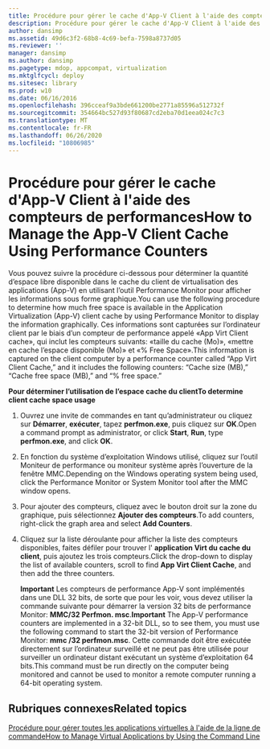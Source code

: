 ```yaml
---
title: Procédure pour gérer le cache d'App-V Client à l'aide des compteurs de performances
description: Procédure pour gérer le cache d'App-V Client à l'aide des compteurs de performances
author: dansimp
ms.assetid: 49d6c3f2-68b8-4c69-befa-7598a8737d05
ms.reviewer: ''
manager: dansimp
ms.author: dansimp
ms.pagetype: mdop, appcompat, virtualization
ms.mktglfcycl: deploy
ms.sitesec: library
ms.prod: w10
ms.date: 06/16/2016
ms.openlocfilehash: 396cceaf9a3bde661200be2771a85596a512732f
ms.sourcegitcommit: 354664bc527d93f80687cd2eba70d1eea024c7c3
ms.translationtype: MT
ms.contentlocale: fr-FR
ms.lasthandoff: 06/26/2020
ms.locfileid: "10806985"
---
```

# <span data-ttu-id="55f43-103">Procédure pour gérer le cache d'App-V Client à l'aide des compteurs de performances</span><span class="sxs-lookup"><span data-stu-id="55f43-103">How to Manage the App-V Client Cache Using Performance Counters</span></span>


<span data-ttu-id="55f43-104">Vous pouvez suivre la procédure ci-dessous pour déterminer la quantité d’espace libre disponible dans le cache du client de virtualisation des applications (App-V) en utilisant l’outil Performance Monitor pour afficher les informations sous forme graphique.</span><span class="sxs-lookup"><span data-stu-id="55f43-104">You can use the following procedure to determine how much free space is available in the Application Virtualization (App-V) client cache by using Performance Monitor to display the information graphically.</span></span> <span data-ttu-id="55f43-105">Ces informations sont capturées sur l’ordinateur client par le biais d’un compteur de performance appelé «App Virt Client cache», qui inclut les compteurs suivants: «taille du cache (Mo)», «mettre en cache l’espace disponible (Mo)» et «% Free Space».</span><span class="sxs-lookup"><span data-stu-id="55f43-105">This information is captured on the client computer by a performance counter called “App Virt Client Cache,” and it includes the following counters: “Cache size (MB),” “Cache free space (MB),” and “% free space.”</span></span>

**<span data-ttu-id="55f43-106">Pour déterminer l’utilisation de l’espace cache du client</span><span class="sxs-lookup"><span data-stu-id="55f43-106">To determine client cache space usage</span></span>**

1.  <span data-ttu-id="55f43-107">Ouvrez une invite de commandes en tant qu’administrateur ou cliquez sur **Démarrer**, **exécuter**, tapez **perfmon.exe**, puis cliquez sur **OK**.</span><span class="sxs-lookup"><span data-stu-id="55f43-107">Open a command prompt as administrator, or click **Start**, **Run**, type **perfmon.exe**, and click **OK**.</span></span>

2.  <span data-ttu-id="55f43-108">En fonction du système d’exploitation Windows utilisé, cliquez sur l’outil Moniteur de performance ou moniteur système après l’ouverture de la fenêtre MMC.</span><span class="sxs-lookup"><span data-stu-id="55f43-108">Depending on the Windows operating system being used, click the Performance Monitor or System Monitor tool after the MMC window opens.</span></span>

3.  <span data-ttu-id="55f43-109">Pour ajouter des compteurs, cliquez avec le bouton droit sur la zone du graphique, puis sélectionnez **Ajouter des compteurs**.</span><span class="sxs-lookup"><span data-stu-id="55f43-109">To add counters, right-click the graph area and select **Add Counters**.</span></span>

4.  <span data-ttu-id="55f43-110">Cliquez sur la liste déroulante pour afficher la liste des compteurs disponibles, faites défiler pour trouver l' **application Virt du cache du client**, puis ajoutez les trois compteurs.</span><span class="sxs-lookup"><span data-stu-id="55f43-110">Click the drop-down to display the list of available counters, scroll to find **App Virt Client Cache**, and then add the three counters.</span></span>

    <span data-ttu-id="55f43-111">**Important**  Les compteurs de performance App-V sont implémentés dans une DLL 32 bits, de sorte que pour les voir, vous devez utiliser la commande suivante pour démarrer la version 32 bits de performance Monitor: **MMC/32 Perfmon. msc**.</span><span class="sxs-lookup"><span data-stu-id="55f43-111">**Important** The App-V performance counters are implemented in a 32-bit DLL, so to see them, you must use the following command to start the 32-bit version of Performance Monitor: **mmc /32 perfmon.msc**.</span></span> <span data-ttu-id="55f43-112">Cette commande doit être exécutée directement sur l’ordinateur surveillé et ne peut pas être utilisée pour surveiller un ordinateur distant exécutant un système d’exploitation 64 bits.</span><span class="sxs-lookup"><span data-stu-id="55f43-112">This command must be run directly on the computer being monitored and cannot be used to monitor a remote computer running a 64-bit operating system.</span></span>

     

## <span data-ttu-id="55f43-113">Rubriques connexes</span><span class="sxs-lookup"><span data-stu-id="55f43-113">Related topics</span></span>


[<span data-ttu-id="55f43-114">Procédure pour gérer toutes les applications virtuelles à l'aide de la ligne de commande</span><span class="sxs-lookup"><span data-stu-id="55f43-114">How to Manage Virtual Applications by Using the Command Line</span></span>](how-to-manage-virtual-applications-by-using-the-command-line.md)

 

 





